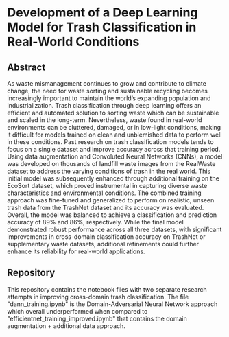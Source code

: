 # Development of a Deep Learning Model for Trash Classification in Real-World Conditions

## Abstract

As waste mismanagement continues to grow and contribute to climate change, the need for waste sorting and sustainable recycling becomes increasingly important to maintain the world’s expanding population and industrialization. Trash classification through deep learning offers an efficient and automated solution to sorting waste which can be sustainable and scaled in the long-term. Nevertheless, waste found in real-world environments can be cluttered, damaged, or in low-light conditions, making it difficult for models trained on clean and unblemished data to perform well in these conditions. Past research on trash classification models tends to focus on a single dataset and improve accuracy across that training period. Using data augmentation and Convoluted Neural Networks (CNNs), a model was developed on thousands of landfill waste images from the RealWaste dataset to address the varying conditions of trash in the real world. This initial model was subsequently enhanced through additional training on the EcoSort dataset, which proved instrumental in capturing diverse waste characteristics and environmental conditions. The combined training approach was fine-tuned and generalized to perform on realistic, unseen trash data from the TrashNet dataset and its accuracy was evaluated. Overall, the model was balanced to achieve a classification and prediction accuracy of 89% and 86%, respectively. While the final model demonstrated robust performance across all three datasets, with significant improvements in cross-domain classification accuracy on TrashNet or supplementary waste datasets, additional refinements could further enhance its reliability for real-world applications.

## Repository

This repository contains the notebook files with two separate research attempts in improving cross-domain trash classification. The file "dann_training.ipynb" is the Domain-Adversarial Neural Network approach which overall underperformed when compared to "efficientnet_training_improved.ipynb" that contains the domain augmentation + additional data approach. 
